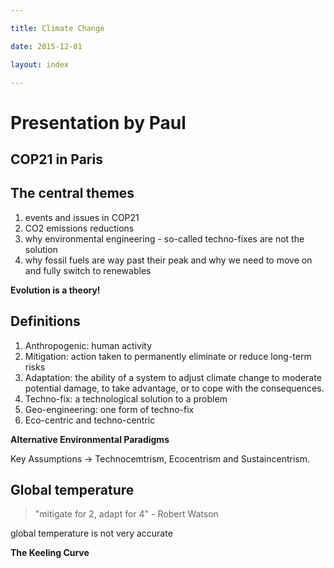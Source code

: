 ```yaml
---

title: Climate Change

date: 2015-12-01

layout: index

---
```


# Presentation by Paul

## COP21 in Paris

## The central themes

1. events and issues in COP21
2. CO2 emissions reductions
3. why environmental engineering - so-called techno-fixes are not the solution
4. why fossil fuels are way past their peak and why we need to move on and fully switch to renewables

**Evolution is a theory!**

## Definitions

1. Anthropogenic: human activity
2. Mitigation: action taken to permanently eliminate or reduce long-term risks
3. Adaptation: the ability of a system to adjust climate change to moderate potential damage, to take advantage, or to cope with the consequences.
4. Techno-fix: a technological solution to a problem
5. Geo-engineering: one form of techno-fix
6. Eco-centric and techno-centric

**Alternative Environmental Paradigms**

Key Assumptions -> Technocemtrism, Ecocentrism and Sustaincentrism.

## Global temperature

> "mitigate for 2, adapt for 4" - Robert Watson 

global temperature is not very accurate

**The Keeling Curve**



